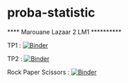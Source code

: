 # proba-statistic
**** Marouane Lazaar 2 LM1 **********

TP1 : [![Binder](https://mybinder.org/badge_logo.svg)](https://mybinder.org/v2/gh/marouane-lazaar/proba-statistic/main?filepath=TP1.ipynb)

TP2 : [![Binder](https://mybinder.org/badge_logo.svg)](https://mybinder.org/v2/gh/marouane-lazaar/proba-statistic/main?filepath=TP2.ipynb)

Rock Paper Scissors : [![Binder](https://mybinder.org/badge_logo.svg)](https://mybinder.org/v2/gh/marouane-lazaar//proba-statistic/main?filepath=rockPaperScissors.ipynb)

